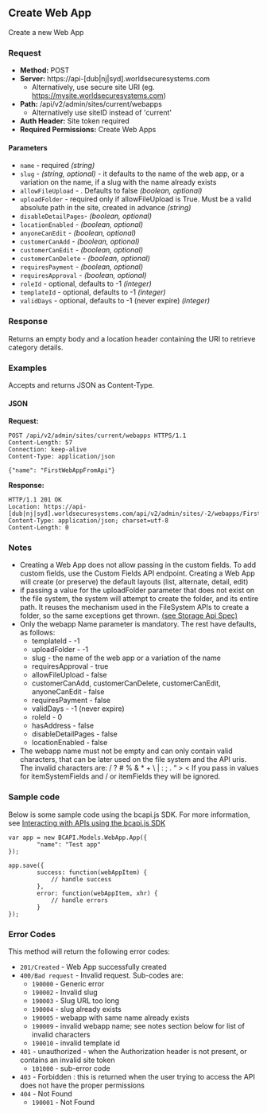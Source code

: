 ## Create Web App

Create a new Web App

### Request

* **Method:** POST
* **Server:** https://api-[dub|nj|syd].worldsecuresystems.com
  * Alternatively, use secure site URI (eg. https://mysite.worldsecuresystems.com)
* **Path:** /api/v2/admin/sites/current/webapps 
  * Alternatively use siteID instead of 'current'
* **Auth Header:** Site token required
* **Required Permissions:** Create Web Apps

#### Parameters ####

* `name` - required *(string)*
* `slug` - *(string, optional)* - it defaults to the name of the web app, or a variation on the name, if a slug with the name already exists
* `allowFileUpload` - . Defaults to false *(boolean, optional)*
* `uploadFolder` - required only if allowFileUpload is True. Must be a valid absolute path in the site, created in advance *(string)*
* `disableDetailPages`- *(boolean, optional)*
* `locationEnabled` - *(boolean, optional)*
* `anyoneCanEdit` - *(boolean, optional)*
* `customerCanAdd` - *(boolean, optional)*
* `customerCanEdit` - *(boolean, optional)*
* `customerCanDelete` - *(boolean, optional)*
* `requiresPayment` - *(boolean, optional)*
* `requiresApproval` - *(boolean, optional)*
* `roleId` - optional, defaults to -1 *(integer)*
* `templateId` - optional, defaults to -1 *(integer)*
* `validDays` - optional, defaults to -1 (never expire) *(integer)*

### Response

Returns an empty body and a location header containing the URI to retrieve category details.

### Examples

Accepts and returns JSON as Content-Type.

#### JSON

**Request:**
~~~
POST /api/v2/admin/sites/current/webapps HTTPS/1.1
Content-Length: 57
Connection: keep-alive
Content-Type: application/json
 
{"name": "FirstWebAppFromApi"}

~~~

**Response:**
~~~
HTTP/1.1 201 OK
Location: https://api-[dub|nj|syd].worldsecuresystems.com/api/v2/admin/sites/-2/webapps/FirstWebAppFromApi
Content-Type: application/json; charset=utf-8
Content-Length: 0
~~~

### Notes 

* Creating a Web App does not allow passing in the custom fields. To add custom fields, use the Custom Fields API endpoint. Creating a Web App will create (or preserve) the default layouts (list, alternate, detail, edit)
* if passing a value for the uploadFolder parameter that does not exist on the file system, the system will attempt to create the folder, and its entire path. It reuses the mechanism used in the FileSystem APIs to create a folder, so the same exceptions get thrown. [(see Storage Api Spec)](#)
* Only the webapp Name parameter is mandatory. The rest have defaults, as follows:
  * templateId - -1
  * uploadFolder - -1
  * slug - the name of the web app or a variation of the name
  * requiresApproval - true
  * allowFileUpload - false
  * customerCanAdd, customerCanDelete, customerCanEdit, anyoneCanEdit - false
  * requiresPayment - false
  * validDays - -1 (never expire)
  * roleId - 0
  * hasAddress - false
  * disableDetailPages - false
  * locationEnabled - false
* The webapp name must not be empty and can only contain valid characters, that can be later used on the file system and the API uris. The invalid characters are: / ? # % & * + \ | : ; . “ > <
If you pass in values for itemSystemFields and / or itemFields they will be ignored.

### Sample code

Below is some sample code using the bcapi.js SDK. For more information, see [Interacting with APIs using the bcapi.js SDK](http://docs.businesscatalyst.com/content/developer-guides/apis/javascript-sdk.html)

~~~
var app = new BCAPI.Models.WebApp.App({
        "name": "Test app"
});

app.save({
        success: function(webAppItem) {
            // handle success
        },
        error: function(webAppItem, xhr) {
            // handle errors
        }
});
~~~


### Error Codes

This method will return the following error codes:

* `201/Created` - Web App successfully created
* `400/Bad request` - Invalid request. Sub-codes are:
	* `190000` - Generic error
	* `190002` - Invalid slug
	* `190003` - Slug URL too long
	* `190004` - slug already exists
	* `190005` - webapp with same name already exists
	* `190009` - invalid webapp name; see notes section below for list of invalid characters
	* `190010` - invalid template id
* `401` - unauthorized - when the Authorization header is not present, or contains an invalid site token
	* `101000` - sub-error code
* `403` - Forbidden : this is returned when the user trying to access the API does not have the proper permissions
* `404` - Not Found
	* `190001` - Not Found
